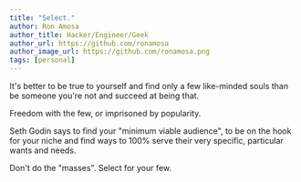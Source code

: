```yaml
---
title: "Select."
author: Ron Amosa
author_title: Hacker/Engineer/Geek
author_url: https://github.com/ronamosa
author_image_url: https://github.com/ronamosa.png
tags: [personal]
---
```


It's better to be true to yourself and find only a few like-minded souls than be someone you're not and succeed at being that.

Freedom with the few, or imprisoned by popularity.

Seth Godin says to find your "minimum viable audience", to be on the hook for your niche and find ways to 100% serve their very specific, particular wants and needs.

Don't do the "masses". Select for your few.
